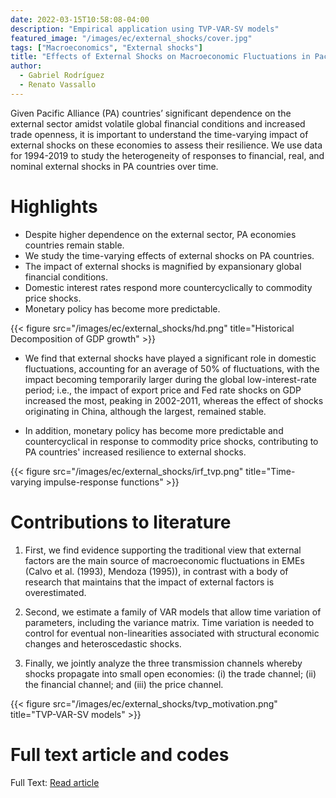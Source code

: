 ```yaml
---
date: 2022-03-15T10:58:08-04:00
description: "Empirical application using TVP-VAR-SV models"
featured_image: "/images/ec/external_shocks/cover.jpg"
tags: ["Macroeconomics", "External shocks"]
title: "Effects of External Shocks on Macroeconomic Fluctuations in Pacific Alliance Countries"
author:
  - Gabriel Rodríguez
  - Renato Vassallo
---
```


Given Pacific Alliance (PA) countries’ significant dependence on the external sector amidst volatile global financial conditions  and increased trade openness, it is important to understand the time-varying impact of external shocks on these economies to assess their resilience. We use data for 1994-2019 to study the heterogeneity of responses to financial, real, and nominal external shocks in PA countries over time.

# Highlights

+ Despite higher dependence on the external sector, PA economies countries remain stable.
+ We study the time-varying effects of external shocks on PA countries.
+ The impact of external shocks is magnified by expansionary global financial conditions.
+ Domestic interest rates respond more countercyclically to commodity price shocks.
+ Monetary policy has become more predictable.

{{< figure src="/images/ec/external_shocks/hd.png" title="Historical Decomposition of GDP growth" >}}

+ We find that external shocks have played a significant role in domestic fluctuations, accounting for an average of 50% of fluctuations, with the impact becoming temporarily larger during the global low-interest-rate period; i.e., the impact of export price and Fed rate shocks on GDP increased the most, peaking in 2002-2011, whereas the effect of shocks originating in China, although the largest, remained stable.

+ In addition, monetary policy has become more predictable and countercyclical in response to commodity price shocks, contributing to PA countries' increased resilience to external shocks.

{{< figure src="/images/ec/external_shocks/irf_tvp.png" title="Time-varying impulse-response functions" >}}

# Contributions to literature

1. First, we find evidence supporting the traditional view that external factors are the main source of macroeconomic fluctuations in EMEs (Calvo et al. (1993), Mendoza (1995)), in contrast with a body of research that maintains that the impact of external factors is overestimated.

2. Second, we estimate a family of VAR models that allow time variation of parameters, including the variance matrix. Time variation is needed to control for eventual non-linearities associated with structural economic changes and heteroscedastic shocks.

3. Finally, we jointly analyze the three transmission channels whereby shocks propagate into small open economies: (i) the trade channel; (ii) the financial channel; and (iii) the price channel.

{{< figure src="/images/ec/external_shocks/tvp_motivation.png" title="TVP-VAR-SV models" >}}

# Full text article and codes

Full Text: [Read article](https://repositorio.pucp.edu.pe/index/handle/123456789/184421)
